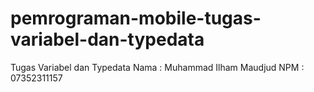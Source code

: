 # pemrograman-mobile-tugas-variabel-dan-typedata
Tugas Variabel dan Typedata
Nama : Muhammad Ilham Maudjud
NPM : 07352311157 
